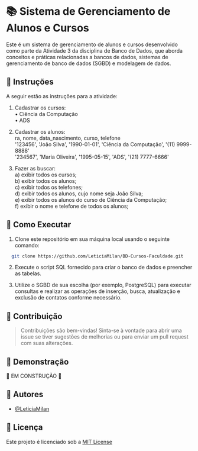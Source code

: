 # 📚 Sistema de Gerenciamento de Alunos e Cursos

Este é um sistema de gerenciamento de alunos e cursos desenvolvido como parte da Atividade 3 da disciplina de Banco de Dados, que aborda conceitos e práticas relacionadas a bancos de dados, sistemas de gerenciamento de banco de dados (SGBD) e modelagem de dados.

## 🔸 Instruções
A seguir estão as instruções para a atividade:

1. Cadastrar os cursos:
    <br/>
    • Ciência da Computação <br/>
    • ADS <br/>
2. Cadastrar os alunos:
    <br/>
    ra, nome, data_nascimento, curso, telefone <br/>
    '123456', 'João Silva', '1990-01-01', 'Ciência da Computação', '(11) 9999-8888' <br/>
    '234567', 'Maria Oliveira', '1995-05-15', 'ADS', '(21) 7777-6666' <br/>

3. Fazer as buscar:
    <br/>
    a) exibir todos os cursos; <br/>
    b) exibir todos os alunos; <br/>
    c) exibir todos os telefones; <br/>
    d) exibir todos os alunos, cujo nome seja João Silva; <br/>
    e) exibir todos os alunos do curso de Ciência da Computação; <br/>
    f) exibir o nome e telefone de todos os alunos; <br/>

## 🔸 Como Executar

1. Clone este repositório em sua máquina local usando o seguinte comando:

```bash
  git clone https://github.com/LeticiaMilan/BD-Cursos-Faculdade.git
```
2. Execute o script SQL fornecido para criar o banco de dados e preencher as tabelas.

3. Utilize o SGBD de sua escolha (por exemplo, PostgreSQL) para executar consultas e realizar as operações de inserção, busca, atualização e exclusão de contatos conforme necessário.

## 🔸 Contribuição

> Contribuições são bem-vindas! Sinta-se à vontade para abrir uma issue se tiver sugestões de melhorias ou para enviar um pull request com suas alterações.

## 🔸 Demonstração

🚧 EM CONSTRUÇÃO 🚧

## 🔸 Autores

- [@LeticiaMilan](https://www.github.com/LeticiaMilan)

## 🔸 Licença

Este projeto é licenciado sob a [MIT License](https://choosealicense.com/licenses/mit/)